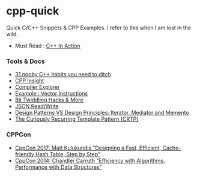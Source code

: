 # cpp-quick

Quick C/C++ Snippets &amp; CPP Examples. I refer to this when I am lost in the wild. 

- Must Read : [C++ In Action](https://www.amazon.in/C-Action-Industrial-Strength-Programming-Techniques/dp/0201699486)

### Tools & Docs

- [31 nooby C++ habits you need to ditch](https://www.youtube.com/watch?v=i_wDa2AS_8w)
- [CPP Insight](https://cppinsights.io/)
- [Compiler Explorer](https://godbolt.org/)
- [Example : Vector Instructions](https://github.com/vectorclass)
- [Bit Twiddling Hacks & More](https://github.com/lancetw/ebook-1/blob/master/02_algorithm/Hacker's%20Delight%202nd%20Edition.pdf)
- [JSON Read/Write](https://github.com/nlohmann/json#conversion-from-stl-containers)
- [Design Patterns VS Design Principles: Iterator, Mediator and Memento](https://www.fluentcpp.com/2021/09/12/design-patterns-vs-design-principles-iterator-mediator-and-memento/)
- [The Curiously Recurring Template Pattern (CRTP)](https://www.fluentcpp.com/2017/05/12/curiously-recurring-template-pattern/)

### CPPCon
- [CppCon 2017: Matt Kulukundis “Designing a Fast, Efficient, Cache-friendly Hash Table, Step by Step”](https://www.youtube.com/watch?v=ncHmEUmJZf4)
- [CppCon 2014: Chandler Carruth "Efficiency with Algorithms, Performance with Data Structures"](https://www.youtube.com/watch?v=fHNmRkzxHWs)
